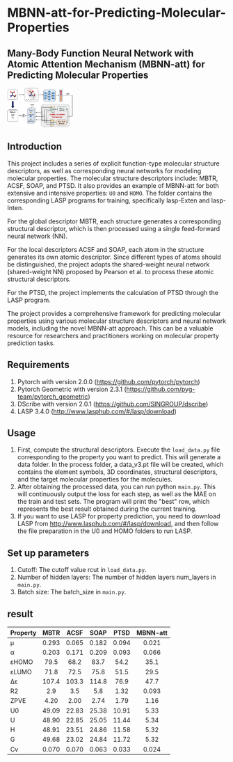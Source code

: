 # MBNN-att-for-Predicting-Molecular-Properties

## Many-Body Function Neural Network with Atomic Attention Mechanism (MBNN-att) for Predicting Molecular Properties

<img src="TOC.jpg" width="150" height="90">

## Introduction
This project includes a series of explicit function-type molecular structure descriptors, as well as corresponding neural networks for modeling molecular properties. The molecular structure descriptors include: MBTR, ACSF, SOAP, and PTSD. It also provides an example of MBNN-att for both extensive and intensive properties: ``` U0 ``` and ``` HOMO ```. The folder contains the corresponding LASP programs for training, specifically lasp-Exten and lasp-Inten.

For the global descriptor MBTR, each structure generates a corresponding structural descriptor, which is then processed using a single feed-forward neural network (NN).

For the local descriptors ACSF and SOAP, each atom in the structure generates its own atomic descriptor. Since different types of atoms should be distinguished, the project adopts the shared-weight neural network (shared-weight NN) proposed by Pearson et al. to process these atomic structural descriptors.

For the PTSD, the project implements the calculation of PTSD through the LASP program.

The project provides a comprehensive framework for predicting molecular properties using various molecular structure descriptors and neural network models, including the novel MBNN-att approach. This can be a valuable resource for researchers and practitioners working on molecular property prediction tasks.

## Requirements
1. Pytorch with version 2.0.0 (https://github.com/pytorch/pytorch)
2. Pytorch Geometric with version 2.3.1 (https://github.com/pyg-team/pytorch_geometric)
3. DScribe with version 2.0.1 (https://github.com/SINGROUP/dscribe)
4. LASP 3.4.0 (http://www.lasphub.com/#/lasp/download)

## Usage
1. First, compute the structural descriptors. Execute the ``` load_data.py ``` file corresponding to the property you want to predict. This will generate a data folder. In the process folder, a data_v3.pt file will be created, which contains the element symbols, 3D coordinates, structural descriptors, and the target molecular properties for the molecules.
2. After obtaining the processed data, you can run python ``` main.py ```. This will continuously output the loss for each step, as well as the MAE on the train and test sets. The program will print the "best" row, which represents the best result obtained during the current training.
3. If you want to use LASP for property prediction, you need to download LASP from http://www.lasphub.com/#/lasp/download, and then follow the file preparation in the U0 and HOMO folders to run LASP.

## Set up parameters
1. Cutoff: The cutoff value rcut in ``` load_data.py ```.
2. Number of hidden layers: The number of hidden layers num_layers in ``` main.py ```.
3. Batch size: The batch_size in ``` main.py ```.

## result
| Property | MBTR | ACSF | SOAP | PTSD | MBNN-att |
|:------|:-------------:|:-------------:|:----------------:|:----------------:|:----------------:|
| μ | 0.293 |	0.065	| 0.182	| 0.094 | 0.021 |
| α | 0.203 |	0.171 |	0.209 |	0.093 |	0.066 |
| εHOMO | 79.5 | 68.2 |	83.7 |	54.2 |	35.1 |
| εLUMO | 71.8 |	72.5 |	75.8 |	51.5 |	29.5 |
| Δε | 107.4 |	103.3 |	114.8 |	76.9 |	47.7 |
| R2 | 2.9 |	3.5 |	5.8 |	1.32 |	0.093 |
| ZPVE | 4.20 |	2.00 |	2.74 |	1.79 |	1.16 |
| U0 | 49.09 |	22.83 |	25.38 |	10.91 |	5.33 |
| U | 48.90	| 22.85 |	25.05 |	11.44 |	5.34 |
| H | 48.91 |	23.51 |	24.86 |	11.58 |	5.32 |
| G | 49.68 |	23.02 |	24.84 |	11.72 |	5.32 |
| Cv | 0.070 |	0.070 |	0.063 |	0.033 |	0.024 |



